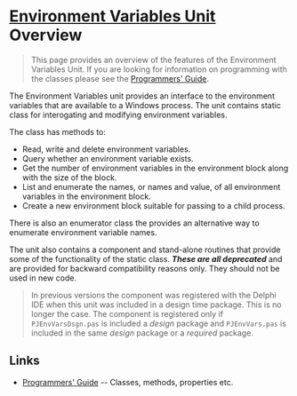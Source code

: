 # [Environment Variables Unit](../EnvVars.md) Overview

> This page provides an overview of the features of the Environment Variables Unit. If you are looking for information on programming with the classes please see the [Programmers' Guide](./API.md).

The Environment Variables unit provides an interface to the environment variables that are available to a Windows process. The unit contains static class for interogating and modifying environment variables.

The class has methods to:

* Read, write and delete environment variables.
* Query whether an environment variable exists.
* Get the number of environment variables in the environment block along with the size of the block.
* List and enumerate the names, or names and value, of all environment variables in the environment block.
* Create a new environment block suitable for passing to a child process.

There is also an enumerator class the provides an alternative way to enumerate environment variable names.

The unit also contains a component and stand-alone routines that provide some of the functionality of the static class. ***These are all deprecated*** and are provided for backward compatibility reasons only. They should not be used in new code.

> In previous versions the component was registered with the Delphi IDE when this unit was included in a design time package. This is no longer the case. The component is registered only if `PJEnvVarsDsgn.pas` is included a _design_ package and `PJEnvVars.pas` is included in the same _design_ package or a _required_ package.

## Links

* [Programmers' Guide](./API.md) -- Classes, methods, properties etc.
